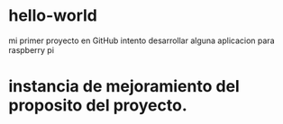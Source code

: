 # hello-world
mi primer proyecto en GitHub
intento desarrollar alguna aplicacion para raspberry pi
# instancia de mejoramiento del proposito del proyecto.
